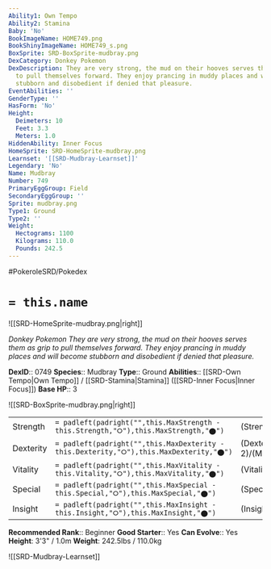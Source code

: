 ```yaml
---
Ability1: Own Tempo
Ability2: Stamina
Baby: 'No'
BookImageName: HOME749.png
BookShinyImageName: HOME749_s.png
BoxSprite: SRD-BoxSprite-mudbray.png
DexCategory: Donkey Pokemon
DexDescription: They are very strong, the mud on their hooves serves them as grip
  to pull themselves forward. They enjoy prancing in muddy places and will become
  stubborn and disobedient if denied that pleasure.
EventAbilities: ''
GenderType: ''
HasForm: 'No'
Height:
  Deimeters: 10
  Feet: 3.3
  Meters: 1.0
HiddenAbility: Inner Focus
HomeSprite: SRD-HomeSprite-mudbray.png
Learnset: '[[SRD-Mudbray-Learnset]]'
Legendary: 'No'
Name: Mudbray
Number: 749
PrimaryEggGroup: Field
SecondaryEggGroup: ''
Sprite: mudbray.png
Type1: Ground
Type2: ''
Weight:
  Hectograms: 1100
  Kilograms: 110.0
  Pounds: 242.5
---
```


#PokeroleSRD/Pokedex

# `= this.name`

![[SRD-HomeSprite-mudbray.png|right]]

*Donkey Pokemon*
*They are very strong, the mud on their hooves serves them as grip to pull themselves forward. They enjoy prancing in muddy places and will become stubborn and disobedient if denied that pleasure.*

**DexID**:: 0749
**Species**:: Mudbray
**Type**:: Ground
**Abilities**:: [[SRD-Own Tempo|Own Tempo]] / [[SRD-Stamina|Stamina]] ([[SRD-Inner Focus|Inner Focus]])
**Base HP**:: 3

![[SRD-BoxSprite-mudbray.png|right]]

|           |                                                                                        |                                          |
| --------- | -------------------------------------------------------------------------------------- | ---------------------------------------- |
| Strength  | `= padleft(padright("",this.MaxStrength - this.Strength,"⭘"),this.MaxStrength,"⬤")`    | (Strength::3)/(MaxStrength::6)   |
| Dexterity | `= padleft(padright("",this.MaxDexterity - this.Dexterity,"⭘"),this.MaxDexterity,"⬤")` | (Dexterity:: 2)/(MaxDexterity::4) |
| Vitality  | `= padleft(padright("",this.MaxVitality - this.Vitality,"⭘"),this.MaxVitality,"⬤")`    | (Vitality::2)/(MaxVitality::5)   |
| Special   | `= padleft(padright("",this.MaxSpecial - this.Special,"⭘"),this.MaxSpecial,"⬤")`       | (Special::2)/(MaxSpecial::4)     |
| Insight   | `= padleft(padright("",this.MaxInsight - this.Insight,"⭘"),this.MaxInsight,"⬤")`       | (Insight::2)/(MaxInsight::4)     |

**Recommended Rank**:: Beginner
**Good Starter**:: Yes
**Can Evolve**:: Yes
**Height**: 3'3" / 1.0m
**Weight**: 242.5lbs / 110.0kg

![[SRD-Mudbray-Learnset]]